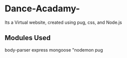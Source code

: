 # Dance-Acadamy-
Its a Virtual website, created using pug, css, and  Node.js

## Modules Used
body-parser
express
mongoose
"nodemon
pug

